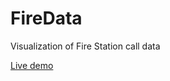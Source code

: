 # FireData
Visualization of Fire Station call data

[Live demo](https://sambrady.shinyapps.io/FireDataBlog)
